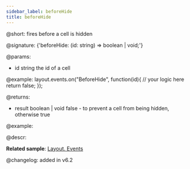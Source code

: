 ```yaml
---
sidebar_label: beforeHide
title: beforeHide
---          
```


@short: fires before a cell is hidden

@signature: {'beforeHide: (id: string) => boolean | void;'}

@params:
- id		string		the id of a cell

@example:
layout.events.on("BeforeHide", function(id){
	// your logic here
    return false;
});

@returns:
- result	boolean | void		false - to prevent a cell from being hidden, otherwise true


@example:




@descr:

**Related sample**: [Layout. Events](https://snippet.dhtmlx.com/fyxw0map)

@changelog:
added in v6.2

